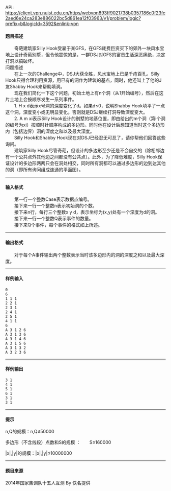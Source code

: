 API: https://client.vpn.nuist.edu.cn/https/webvpn893ff9021738b0357186c0f23fc2aed6e24ca283e886022bc5d861ea12f03963/v1/problem/logic?prefix=b&logicId=3592&enlink-vpn

#### 题目描述

　　奇葩建筑家Silly Hook受雇于某GFS，在GFS耗费巨资买下的郊外一块风水宝地上设计奇葩别墅，但令他震惊的是，一群DSJ对GFS的富贵生活深恶痛绝，决定打洞以搞破坏。  
问题描述  
　　在上一次的Challenge中，DSJ大获全胜，风水宝地上已是千疮百孔。Silly Hook只得合理利用资源，用已有的洞作为建筑的基点，同时，他还叫上了他的J友Shabby Hook来帮助填洞。  
　　现在我们简化一下这个问题，初始土地上有n个洞（从1开始编号），然后在这片土地上会按顺序发生一系列事件。  
　　1. H x d表示x号洞的深度变化了d。如果d≤0，说明Shabby Hook填平了一点这个洞，深度变小或无明显变化。否则就是DSJ继续打洞导致深度变大。  
　　2. A m xi表示Silly Hook设计的别墅的地基位置，即由给出的m个洞（第i个洞的编号为xi）按顺时针顺序构成的多边形。同时他在设计后想知道当时这个多边形内（包括边界）洞的深度之和以及最大深度。  
　　Silly Hook和Shabby Hook现在对DSJ已经忍无可忍了，请你帮他们回答这些询问。  
　　建筑家Silly Hook尽管奇葩，但设计的多边形至少还是不会自交的（除相邻边有一个公共点外其他边之间都没有公共点）。此外，为了降低难度，Silly Hook保证设计的多边形两两只会在洞处相交，同时所有洞都可以通过多边形的边到达其他的洞（即所有询问组成连通的平面图）。  

---

#### 输入格式

　　第一行一个整数Case表示数据点编号。  
　　接下来一行一个整数n表示初始洞的个数。  
　　接下来n行，每行三个整数x y d，表示坐标为(x,y)处有一个深度为d的洞。  
　　接下来一行一个整数Q表示事件的数量。  
　　接下来Q个事件，每个事件的格式如上所述。  

---

#### 输出格式

　　对于每个A事件输出两个整数表示当时该多边形内的洞的深度之和以及最大深度。  

---

#### 样例输入
```
0
6
1 1 1
2 2 1
2 3 1
2 4 1
2 5 1
4 1 1
6
A 3 1 2 6
A 3 1 3 6
A 3 1 4 6
A 3 1 5 6
A 3 1 3 2
A 3 2 3 6

```

---

#### 样例输出
```
3 1
4 1
5 1
6 1
3 1
3 1
```

---

#### 提示

n,Q的规模：n,Q≤50000

多边形（不含线段）点数和S的规模 ：       S≤160000

|x|,|y|的规模：|x|,|y|≤10000000

---

#### 题目来源

2014年国家集训队十五人互测 By 佚名提供